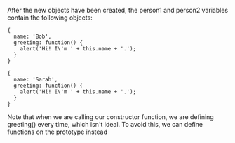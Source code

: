 After the new objects have been created, the person1 and person2 variables contain the following objects:

```
{
  name: 'Bob',
  greeting: function() {
    alert('Hi! I\'m ' + this.name + '.');
  }
}

{
  name: 'Sarah',
  greeting: function() {
    alert('Hi! I\'m ' + this.name + '.');
  }
}
```
Note that when we are calling our constructor function, we are defining greeting() every time, which isn't ideal. To avoid this, we can define functions on the prototype instead